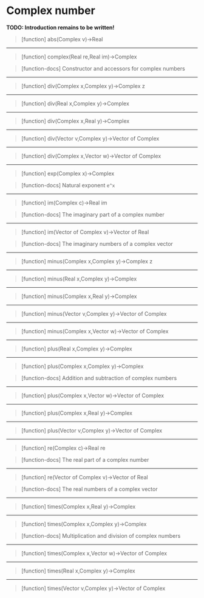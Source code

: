 # Complex number
**TODO: Introduction remains to be written!**
> [function]
> abs(Complex v)->Real



___

> [function]
> complex(Real re,Real im)->Complex

> [function-docs]
> Constructor and accessors for complex numbers 



___

> [function]
> div(Complex x,Complex y)->Complex z



___

> [function]
> div(Real x,Complex y)->Complex



___

> [function]
> div(Complex x,Real y)->Complex



___

> [function]
> div(Vector v,Complex y)->Vector of Complex



___

> [function]
> div(Complex x,Vector w)->Vector of Complex



___

> [function]
> exp(Complex x)->Complex

> [function-docs]
> Natural exponent `e^x` 



___

> [function]
> im(Complex c)->Real im

> [function-docs]
> The imaginary part of a complex number 



___

> [function]
> im(Vector of Complex v)->Vector of Real

> [function-docs]
> The imaginary numbers of a complex vector 



___

> [function]
> minus(Complex x,Complex y)->Complex z



___

> [function]
> minus(Real x,Complex y)->Complex



___

> [function]
> minus(Complex x,Real y)->Complex



___

> [function]
> minus(Vector v,Complex y)->Vector of Complex



___

> [function]
> minus(Complex x,Vector w)->Vector of Complex



___

> [function]
> plus(Real x,Complex y)->Complex



___

> [function]
> plus(Complex x,Complex y)->Complex

> [function-docs]
> Addition and subtraction of complex numbers 



___

> [function]
> plus(Complex x,Vector w)->Vector of Complex



___

> [function]
> plus(Complex x,Real y)->Complex



___

> [function]
> plus(Vector v,Complex y)->Vector of Complex



___

> [function]
> re(Complex c)->Real re

> [function-docs]
> The real part of a complex number 



___

> [function]
> re(Vector of Complex v)->Vector of Real

> [function-docs]
> The real numbers of a complex vector 



___

> [function]
> times(Complex x,Real y)->Complex



___

> [function]
> times(Complex x,Complex y)->Complex

> [function-docs]
> Multiplication and division of complex numbers 



___

> [function]
> times(Complex x,Vector w)->Vector of Complex



___

> [function]
> times(Real x,Complex y)->Complex



___

> [function]
> times(Vector v,Complex y)->Vector of Complex


